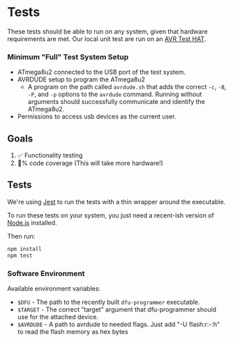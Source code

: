 # Tests

These tests should be able to run on any system, given that hardware requirements are met.
Our local unit test are run on an [AVR Test HAT](https://github.com/cinderblock/avr-test-hat).

### Minimum "Full" Test System Setup

- ATmega8u2 connected to the USB port of the test system.
- AVRDUDE setup to program the ATmega8u2
  - A program on the path called `avrdude.sh` that adds the correct `-c`, `-B`, `-P`, and `-p` options to the `avrdude` command. Running without arguments should successfully communicate and identify the ATmega8u2.
- Permissions to access usb devices as the current user.

## Goals

1. ✅ Functionality testing
2. 💯% code coverage (This will take more hardware!)

## Tests

We're using [Jest](https://jestjs.io) to run the tests with a thin wrapper around the executable.

To run these tests on your system, you just need a recent-ish version of [Node.js](https://nodejs.org) installed.

Then run:

```bash
npm install
npm test
```

### Software Environment

Available environment variables:

 - `$DFU` - The path to the recently built `dfu-programmer` executable.
 - `$TARGET` - The correct "target" argument that dfu-programmer should use for the attached device.
 - `$AVRDUDE` - A path to avrdude to needed flags. Just add "-U flash:r:-:h" to read the flash memory as hex bytes


